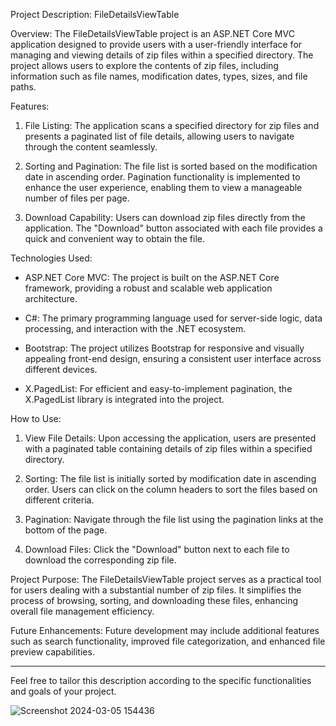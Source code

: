 Project Description: FileDetailsViewTable

Overview:
The FileDetailsViewTable project is an ASP.NET Core MVC application designed to provide users with a user-friendly interface for managing and viewing details of zip files within a specified directory. The project allows users to explore the contents of zip files, including information such as file names, modification dates, types, sizes, and file paths.

Features:
1. File Listing: The application scans a specified directory for zip files and presents a paginated list of file details, allowing users to navigate through the content seamlessly.

2. Sorting and Pagination: The file list is sorted based on the modification date in ascending order. Pagination functionality is implemented to enhance the user experience, enabling them to view a manageable number of files per page.

3. Download Capability: Users can download zip files directly from the application. The "Download" button associated with each file provides a quick and convenient way to obtain the file.

Technologies Used:
- ASP.NET Core MVC: The project is built on the ASP.NET Core framework, providing a robust and scalable web application architecture.

- C#: The primary programming language used for server-side logic, data processing, and interaction with the .NET ecosystem.

- Bootstrap: The project utilizes Bootstrap for responsive and visually appealing front-end design, ensuring a consistent user interface across different devices.

- X.PagedList: For efficient and easy-to-implement pagination, the X.PagedList library is integrated into the project.

How to Use:
1. View File Details: Upon accessing the application, users are presented with a paginated table containing details of zip files within a specified directory.

2. Sorting: The file list is initially sorted by modification date in ascending order. Users can click on the column headers to sort the files based on different criteria.

3. Pagination: Navigate through the file list using the pagination links at the bottom of the page.

4. Download Files: Click the "Download" button next to each file to download the corresponding zip file.

Project Purpose:
The FileDetailsViewTable project serves as a practical tool for users dealing with a substantial number of zip files. It simplifies the process of browsing, sorting, and downloading these files, enhancing overall file management efficiency.

Future Enhancements:
Future development may include additional features such as search functionality, improved file categorization, and enhanced file preview capabilities.

---

Feel free to tailor this description according to the specific functionalities and goals of your project.

![Screenshot 2024-03-05 154436](https://github.com/alif-dot/FileDetailsViewInTable/assets/62230465/63c15d91-515a-46aa-a698-1d654d30d0cc)

